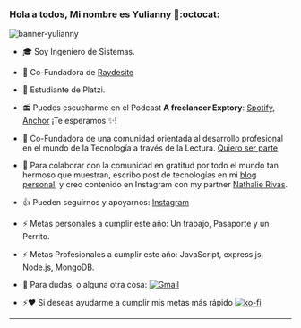 ### Hola a todos, Mi nombre es Yulianny 👋:octocat:

![banner-yulianny](https://i.imgur.com/4GLPWie.png)

- :mortar_board: Soy Ingeniero de Sistemas.

- 🌱 Co-Fundadora de [Raydesite](https://raydesite.com) 

- :green_heart: Estudiante de Platzi.

- :radio: Puedes escucharme en el Podcast **A freelancer Exptory**: [Spotify](https://open.spotify.com/show/6zKDGsABuGCYFlq4ZQ7SIO), [Anchor](https://anchor.fm/a-freelancer-exptory) ¡Te esperamos :sparkles:!

- 🚀 Co-Fundadora de una comunidad orientada al desarrollo profesional en el mundo de la Tecnología a través de la Lectura. [Quiero ser parte](https://discord.com/invite/4hRrS6cVRw)

- 🚀 Para colaborar con la comunidad en gratitud por todo el mundo tan hermoso que muestran, escribo post de tecnologías en mi [blog personal](https://yuliannydev.me/), y creo contenido en Instagram con my partner [Nathalie Rivas](https://twitter.com/imxnat).

- :+1: Pueden seguirnos y apoyarnos: [Instagram](https://www.instagram.com/raydesite/)

- ⚡ Metas personales a cumplir este año: Un trabajo, Pasaporte y un Perrito.

- ⚡ Metas Profesionales a cumplir este año: JavaScript, express.js, Node.js, MongoDB.

- 💬 Para dudas, o alguna otra cosa: [![Gmail](https://img.shields.io/badge/-Gmail-c14438?style=flat&logo=Gmail&logoColor=white)](mailto:yuliannybetancourtr@gmail.com)

- ⚡️❤️ Si deseas ayudarme a cumplir mis metas más rápido [![ko-fi](https://www.ko-fi.com/img/githubbutton_sm.svg)](https://ko-fi.com/H2H52F76Q)

---

